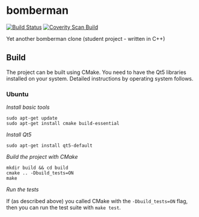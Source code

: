 bomberman
=========

[![Build Status](https://travis-ci.org/Neki/bomberman.svg)](https://travis-ci.org/Neki/bomberman)
[![Coverity Scan Build](https://scan.coverity.com/projects/3081/badge.svg)](https://scan.coverity.com/projects/3081/badge.svg)

Yet another bomberman clone (student project - written in C++)

## Build

The project can be built using CMake. You need to have the Qt5 libraries installed on your system. Detailed instructions by operating system follows.

### Ubuntu

*Install basic tools*

```
sudo apt-get update
sudo apt-get install cmake build-essential
```

*Install Qt5*

```
sudo apt-get install qt5-default
```

*Build the project with CMake*

```
mkdir build && cd build
cmake .. -Dbuild_tests=ON
make
```

*Run the tests*

If (as described above) you called CMake with the `-Dbuild_tests=ON` flag, then you can run the test suite with `make test`.

